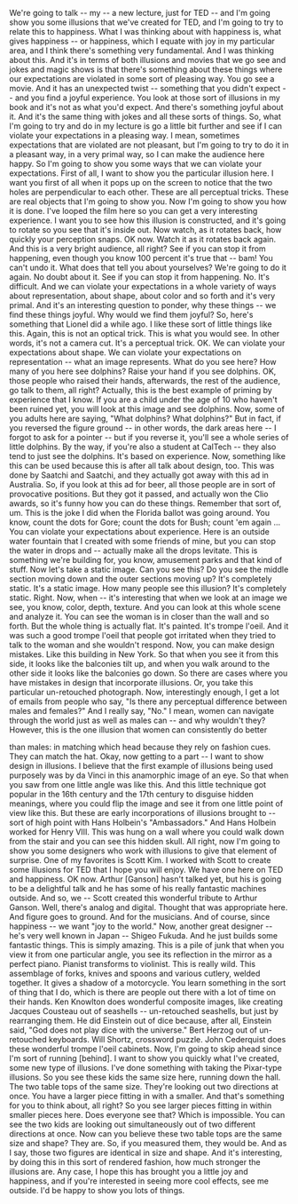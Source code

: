 
We&#39;re going to talk -- my -- a new lecture, just
for TED -- and I&#39;m going show you some illusions
that we&#39;ve created for TED, and I&#39;m going to try
to relate this to happiness. What I was thinking
about with happiness is, what gives happiness --
or happiness, which I equate with joy in my
particular area, and I think there&#39;s something very
fundamental. And I was thinking about this. And
it&#39;s in terms of both illusions and movies that we
go see and jokes and magic shows is that there&#39;s
something about these things where our
expectations are violated in some sort of pleasing
way. You go see a movie. And it has an unexpected
twist -- something that you didn&#39;t expect -- and
you find a joyful experience. You look at those
sort of illusions in my book and it&#39;s not as what
you&#39;d expect. And there&#39;s something joyful about
it. And it&#39;s the same thing with jokes and all
these sorts of things. So, what I&#39;m going to try
and do in my lecture is go a little bit further
and see if I can violate your expectations in a
pleasing way. I mean, sometimes expectations that
are violated are not pleasant, but I&#39;m going to try
to do it in a pleasant way, in a very primal way,
so I can make the audience here happy.
So I&#39;m going to show you some ways that we can
violate your expectations. First of all, I want to
show you the particular illusion here. I want you
first of all when it pops up on the screen to
notice that the two holes are perpendicular to
each other. These are all perceptual tricks. These
are real objects that I&#39;m going to show you. Now
I&#39;m going to show you how it is done. I&#39;ve looped
the film here so you can get a very interesting
experience. I want you to see how this illusion is
constructed, and it&#39;s going to rotate so you see
that it&#39;s inside out. Now watch, as it rotates
back, how quickly your perception snaps. OK now.
Watch it as it rotates back again. And this is a very
bright audience, all right? See if you can stop it
from happening, even though you know 100 percent it&#39;s
true that -- bam! You can&#39;t undo it. What does
that tell you about yourselves? We&#39;re going to do
it again. No doubt about it. See if you can stop
it from happening. No. It&#39;s difficult.
And we can violate your expectations in a whole
variety of ways about representation, about shape,
about color and so forth and it&#39;s very primal. And
it&#39;s an interesting question to ponder, why these
things -- we find these things joyful. Why would
we find them joyful? So, here&#39;s something that
Lionel did a while ago. I like these sort of
little things like this.
Again, this is not an optical trick. This is what
you would see. In other words, it&#39;s not a camera
cut. It&#39;s a perceptual trick.
OK. We can violate your expectations about
shape.
We can violate your expectations on representation
-- what an image represents. What do you see here?
How many of you here see dolphins? Raise your hand
if you see dolphins. OK, those people who raised
their hands, afterwards, the rest of the audience,
go talk to them, all right? Actually, this is the
best example of priming by experience that I know.
If you are a child under the age of 10 who
haven&#39;t been ruined yet, you will look at this
image and see dolphins. Now, some of you adults
here are saying, &quot;What dolphins? What dolphins?&quot;
But in fact, if you reversed the figure ground --
in other words, the dark areas here -- I forgot to
ask for a pointer -- but if you reverse it, you&#39;ll
see a whole series of little dolphins. By the way,
if you&#39;re also a student at CalTech -- they also
tend to just see the dolphins. It&#39;s based on
experience.
Now, something like this can be used because this
is after all talk about design, too. This was
done by Saatchi and Saatchi, and they actually got
away with this ad in Australia. So, if you look at
this ad for beer, all those people are in sort of
provocative positions. But they got it passed, and
actually won the Clio awards, so it&#39;s funny how you can do
these things.
Remember that sort of, um. This is the joke I did
when the Florida ballot was going around. You
know, count the dots for Gore; count the dots for
Bush; count &#39;em again ...
You can violate your expectations about
experience. Here is an outside water fountain that
I created with some friends of mine, but you can
stop the water in drops and -- actually make all
the drops levitate. This is something we&#39;re
building for, you know, amusement parks and that
kind of stuff.
Now let&#39;s take a static image. Can you see this?
Do you see the middle section moving down and the
outer sections moving up? It&#39;s completely static.
It&#39;s a static image. How many people see this
illusion? It&#39;s completely static.
Right. Now, when -- it&#39;s interesting that when we
look at an image we see, you know, color, depth,
texture. And you can look at this whole scene and
analyze it. You can see the woman is in closer than
the wall and so forth. But the whole thing is
actually flat. It&#39;s painted. It&#39;s trompe l&#39;oeil.
And it was such a good trompe l&#39;oeil that people
got irritated when they tried to talk to the
woman and she wouldn&#39;t respond.
Now, you can make design mistakes. Like this
building in New York. So that when you see it from
this side, it looks like the balconies tilt up,
and when you walk around to the other side it
looks like the balconies go down. So there are
cases where you have mistakes in design that
incorporate illusions.
Or, you take this particular un-retouched
photograph. Now, interestingly enough, I get a lot
of emails from people who say, &quot;Is there any
perceptual difference between males and females?&quot;
And I really say, &quot;No.&quot; I mean, women can navigate
through the world just as well as males can -- and
why wouldn&#39;t they? However, this is the one
illusion that women can consistently do better

than males: in matching which head because they
rely on fashion cues. They can match the hat.
Okay, now getting to a part -- I want to show
design in illusions. I believe that the first
example of illusions being used purposely was by
da Vinci in this anamorphic image of an eye. So
that when you saw from one little angle was like
this. And this little technique got popular in the
16th century and the 17th century to disguise
hidden meanings, where you could flip the image and
see it from one little point of view like this.
But these are early incorporations of illusions
brought to -- sort of high point with Hans
Holbein&#39;s &quot;Ambassadors.&quot; And Hans Holbein worked
for Henry VIII. This was hung on a wall where you
could walk down from the stair and you can see
this hidden skull.
All right, now I&#39;m going to show you some
designers who work with illusions to give that
element of surprise. One of my favorites is Scott
Kim. I worked with Scott to create some illusions
for TED that I hope you will enjoy. We have one
here on TED and happiness.
OK now. Arthur [Ganson] hasn&#39;t talked yet, but his is
going to be a delightful talk and he has some of
his really fantastic machines outside. And so, we
-- Scott created this wonderful tribute to Arthur
Ganson.
Well, there&#39;s analog and digital. Thought that
was appropriate here.
And figure goes to ground.
And for the musicians.
And of course, since happiness -- we want &quot;joy to the
world.&quot;
Now, another great designer -- he&#39;s very well
known in Japan -- Shigeo Fukuda. And he just
builds some fantastic things. This is simply
amazing. This is a pile of junk that when you view
it from one particular angle, you see its
reflection in the mirror as a perfect piano.
Pianist transforms to violinist.
This is really wild. This assemblage of forks,
knives and spoons and various cutlery, welded
together. It gives a shadow of a motorcycle. You learn
something in the sort of thing that I do, which
is there are people out there with a lot of time
on their hands.
Ken Knowlton does wonderful composite images, like
creating Jacques Cousteau out of seashells --
un-retouched seashells, but just by rearranging
them. He did Einstein out of dice because, after
all, Einstein said, &quot;God does not play dice with
the universe.&quot; Bert Herzog out of un-retouched
keyboards. Will Shortz, crossword puzzle. John
Cederquist does these wonderful trompe l&#39;oeil
cabinets.
Now, I&#39;m going to skip ahead since I&#39;m sort of running
[behind]. I want to show you quickly what I&#39;ve
created, some new type of illusions. I&#39;ve done
something with taking the Pixar-type illusions. So
you see these kids the same size here, running
down the hall. The two table tops of the same size.
They&#39;re looking out two directions at once. You
have a larger piece fitting in with a smaller. And
that&#39;s something for you to think about, all
right? So you see larger pieces fitting in within
smaller pieces here. Does everyone see that? Which
is impossible. You can see the two kids are
looking out simultaneously out of two different
directions at once. Now can you believe these two
table tops are the same size and shape? They are.
So, if you measured them, they would be. And as I say,
those two figures are identical in size and shape.
And it&#39;s interesting, by doing this in this sort
of rendered fashion, how much stronger the
illusions are. Any case, I hope this has brought
you a little joy and happiness, and if you&#39;re
interested in seeing more cool effects, see me
outside. I&#39;d be happy to show you lots of things.
